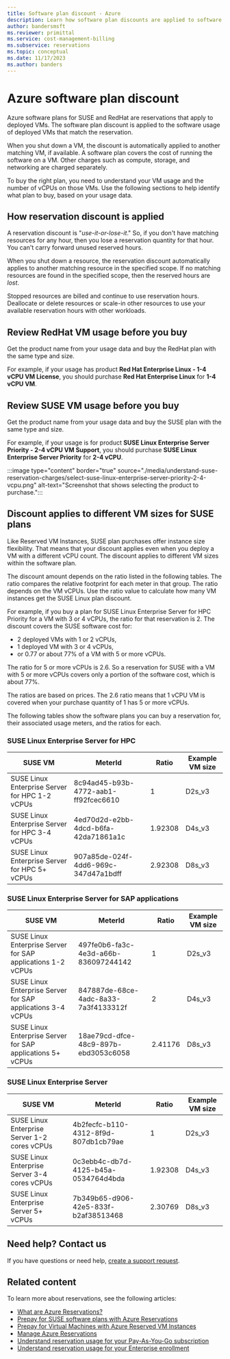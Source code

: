 ```yaml
---
title: Software plan discount - Azure
description: Learn how software plan discounts are applied to software on virtual machines.
author: bandersmsft
ms.reviewer: primittal
ms.service: cost-management-billing
ms.subservice: reservations
ms.topic: conceptual
ms.date: 11/17/2023
ms.author: banders
---
```


# Azure software plan discount

Azure software plans for SUSE and RedHat are reservations that apply to deployed VMs. The software plan discount is applied to the software usage of deployed VMs that match the reservation.

When you shut down a VM, the discount is automatically applied to another matching VM, if available. A software plan covers the cost of running the software on a VM. Other charges such as compute, storage, and networking are charged separately.

To buy the right plan, you need to understand your VM usage and the number of vCPUs on those VMs. Use the following sections to help identify what plan to buy, based on your usage data.

## How reservation discount is applied

A reservation discount is "*use-it-or-lose-it*." So, if you don't have matching resources for any hour, then you lose a reservation quantity for that hour. You can't carry forward unused reserved hours.

When you shut down a resource, the reservation discount automatically applies to another matching resource in the specified scope. If no matching resources are found in the specified scope, then the reserved hours are *lost*.

Stopped resources are billed and continue to use reservation hours. Deallocate or delete resources or scale-in other resources to use your available reservation hours with other workloads. 

## Review RedHat VM usage before you buy

Get the product name from your usage data and buy the RedHat plan with the same type and size.

For example, if your usage has product **Red Hat Enterprise Linux - 1-4 vCPU VM License**, you should purchase **Red Hat Enterprise Linux** for **1-4 vCPU VM**.

<!--ADD RHEL SCREENSHOT -->

## Review SUSE VM usage before you buy

Get the product name from your usage data and buy the SUSE plan with the same type and size.

For example, if your usage is for product **SUSE Linux Enterprise Server Priority - 2-4 vCPU VM Support**, you should purchase **SUSE Linux Enterprise Server Priority** for **2-4 vCPU**.

:::image type="content" border="true" source="./media/understand-suse-reservation-charges/select-suse-linux-enterprise-server-priority-2-4-vcpu.png" alt-text="Screenshot that shows selecting the product to purchase.":::

## Discount applies to different VM sizes for SUSE plans

Like Reserved VM Instances, SUSE plan purchases offer instance size flexibility. That means that your discount applies even when you deploy a VM with a different vCPU count. The discount applies to different VM sizes within the software plan.

The discount amount depends on the ratio listed in the following tables. The ratio compares the relative footprint for each meter in that group. The ratio depends on the VM vCPUs. Use the ratio value to calculate how many VM instances get the SUSE Linux plan discount.

For example, if you buy a plan for SUSE Linux Enterprise Server for HPC Priority for a VM with 3 or 4 vCPUs, the ratio for that reservation is 2. The discount covers the SUSE software cost for:

- 2 deployed VMs with 1 or 2 vCPUs,
- 1 deployed VM with 3 or 4 vCPUs,
- or 0.77 or about 77% of a VM with 5 or more vCPUs.

The ratio for 5 or more vCPUs is 2.6. So a reservation for SUSE with a VM with 5 or more vCPUs covers only a portion of the software cost, which is about 77%.

The ratios are based on prices. The 2.6 ratio means that 1 vCPU VM is covered when your purchase quantity of 1 has 5 or more vCPUs.

The following tables show the software plans you can buy a reservation for, their associated usage meters, and the ratios for each.

### SUSE Linux Enterprise Server for HPC 

|SUSE VM | MeterId | Ratio|Example VM size|
| ------- | --- | ------------------------| --- |
|SUSE Linux Enterprise Server for HPC 1-2 vCPUs |8c94ad45-b93b-4772-aab1-ff92fcec6610|1|D2s_v3|
|SUSE Linux Enterprise Server for HPC 3-4 vCPUs|4ed70d2d-e2bb-4dcd-b6fa-42da71861a1c|1.92308|D4s_v3|
|SUSE Linux Enterprise Server for HPC 5+ vCPUs |907a85de-024f-4dd6-969c-347d47a1bdff|2.92308|D8s_v3|

### SUSE Linux Enterprise Server for SAP applications

|SUSE VM | MeterId | Ratio|Example VM size|
| ------- |------------------------| --- | --- |
|SUSE Linux Enterprise Server for SAP applications 1-2 vCPUs|497fe0b6-fa3c-4e3d-a66b-836097244142|1|D2s_v3|
|SUSE Linux Enterprise Server for SAP applications 3-4 vCPUs |847887de-68ce-4adc-8a33-7a3f4133312f|2|D4s_v3|
|SUSE Linux Enterprise Server for SAP applications 5+ vCPUs |18ae79cd-dfce-48c9-897b-ebd3053c6058|2.41176|D8s_v3|

### SUSE Linux Enterprise Server

|SUSE VM | MeterId | Ratio|Example VM size|
| ------- |------------------------| --- |--- |
|SUSE Linux Enterprise Server 1-2 cores vCPUs |4b2fecfc-b110-4312-8f9d-807db1cb79ae|1|D2s_v3|
|SUSE Linux Enterprise Server 3-4 cores vCPUs |0c3ebb4c-db7d-4125-b45a-0534764d4bda|1.92308|D4s_v3|
|SUSE Linux Enterprise Server 5+ vCPUs |7b349b65-d906-42e5-833f-b2af38513468|2.30769| D8s_v3|

## Need help? Contact us

If you have questions or need help,  [create a support request](https://go.microsoft.com/fwlink/?linkid=2083458).

## Related content

To learn more about reservations, see the following articles:

- [What are Azure Reservations?](save-compute-costs-reservations.md)
- [Prepay for SUSE software plans with Azure Reservations](../../virtual-machines/linux/prepay-suse-software-charges.md)
- [Prepay for Virtual Machines with Azure Reserved VM Instances](../../virtual-machines/prepay-reserved-vm-instances.md)
- [Manage Azure Reservations](manage-reserved-vm-instance.md)
- [Understand reservation usage for your Pay-As-You-Go subscription](understand-reserved-instance-usage.md)
- [Understand reservation usage for your Enterprise enrollment](understand-reserved-instance-usage-ea.md)
